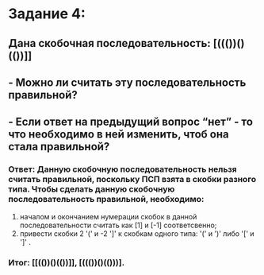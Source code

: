 # Задание 4:

##   Дана скобочная последовательность: [((())()(())]]
## - Можно ли считать эту последовательность правильной? 
## - Если ответ на предыдущий вопрос “нет” - то что необходимо в ней изменить, чтоб она стала правильной?

### Ответ: Данную скобочную последовательность нельзя считать правильной, поскольку ПСП взята в скобки разного типа. Чтобы сделать данную скобочную последовательность правильной, необходимо:
1) началом и окончанием нумерации скобок в данной последовательности считать как [1] и [-1] соответсвенно; 
2) привести скобки 2 '(' и -2 ']' к скобкам одного типа: '(' и ')' либо  '[' и ']' .

### Итог: [[(())()(())]], [((())()(()))].
